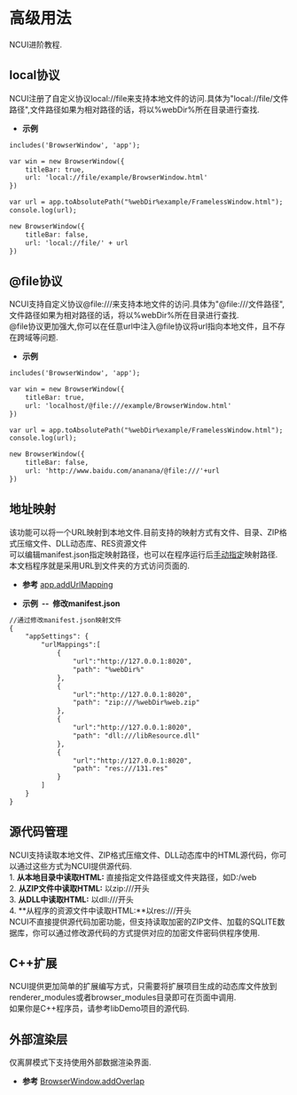 # 高级用法

  NCUI进阶教程.
  
## local协议 &nbsp;
  NCUI注册了自定义协议local://file来支持本地文件的访问.具体为"local://file/文件路径",文件路径如果为相对路径的话，将以%webDir%所在目录进行查找.
  
* **示例&nbsp;&nbsp;&nbsp;&nbsp;**

```html
includes('BrowserWindow', 'app');

var win = new BrowserWindow({
    titleBar: true,
    url: 'local://file/example/BrowserWindow.html'
})

var url = app.toAbsolutePath("%webDir%example/FramelessWindow.html");
console.log(url);

new BrowserWindow({
    titleBar: false,
    url: 'local://file/' + url
})

```


<div class="adoc" id="div_local协议"></div>


## @file协议 &nbsp;
  NCUI支持自定义协议@file:///来支持本地文件的访问.具体为"@file:///文件路径",文件路径如果为相对路径的话，将以%webDir%所在目录进行查找.<br>@file协议更加强大,你可以在任意url中注入@file协议将url指向本地文件，且不存在跨域等问题.
  
* **示例&nbsp;&nbsp;&nbsp;&nbsp;**

```html
includes('BrowserWindow', 'app');

var win = new BrowserWindow({
    titleBar: true,
    url: 'localhost/@file:///example/BrowserWindow.html'
})

var url = app.toAbsolutePath("%webDir%example/FramelessWindow.html");
console.log(url);

new BrowserWindow({
    titleBar: false,
    url: 'http://www.baidu.com/ananana/@file:///'+url
})

```


<div class="adoc" id="div_@file协议"></div>


## 地址映射 &nbsp;
  该功能可以将一个URL映射到本地文件.目前支持的映射方式有文件、目录、ZIP格式压缩文件、DLL动态库、RES资源文件<br>可以编辑manifest.json指定映射路径，也可以在程序运行后<a href="#api/apiapp/5">手动指定</a>映射路径.<br>本文档程序就是采用URL到文件夹的方式访问页面的.<br>
  
* **参考** 
<a href="#api/apiapp/5">app.addUrlMapping</a>

* **示例&nbsp;&nbsp;--&nbsp;&nbsp;修改manifest.json**

```html
//通过修改manifest.json映射文件
{
    "appSettings": {
        "urlMappings":[
            {
                "url":"http://127.0.0.1:8020",
                "path": "%webDir%"
            },
            {
                "url":"http://127.0.0.1:8020",
                "path": "zip:///%webDir%web.zip"
            },
            {
                "url":"http://127.0.0.1:8020",
                "path": "dll:///libResource.dll"
            },
            {
                "url":"http://127.0.0.1:8020",
                "path": "res:///131.res"
            }
        ]
    }
}

```


<div class="adoc" id="div_地址映射"></div>


## 源代码管理 &nbsp;
  NCUI支持读取本地文件、ZIP格式压缩文件、DLL动态库中的HTML源代码，你可以通过这些方式为NCUI提供源代码.<br>1. **从本地目录中读取HTML:** 直接指定文件路径或文件夹路径，如D:/web<br>2. **从ZIP文件中读取HTML:** 以zip:///开头<br>3. **从DLL中读取HTML:** 以dll:///开头<br>4. **从程序的资源文件中读取HTML:**以res:///开头<br>NCUI不直接提供源代码加密功能，但支持读取加密的ZIP文件、加载的SQLITE数据库，你可以通过修改源代码的方式提供对应的加密文件密码供程序使用.
  


<div class="adoc" id="div_源代码管理"></div>


## C++扩展 &nbsp;
  NCUI提供更加简单的扩展编写方式，只需要将扩展项目生成的动态库文件放到renderer_modules或者browser_modules目录即可在页面中调用.<br>如果你是C++程序员，请参考libDemo项目的源代码.
  


<div class="adoc" id="div_C++扩展"></div>


## 外部渲染层 &nbsp;
  仅离屏模式下支持使用外部数据渲染界面.
  
* **参考** 
<a href="#api/apiBrowserWindow/67">BrowserWindow.addOverlap</a>



<div class="adoc" id="div_外部渲染层"></div>


